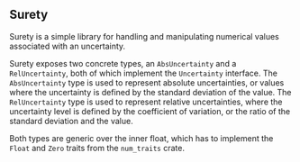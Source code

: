 Surety
---

Surety is a simple library for handling and manipulating numerical values associated with an uncertainty. 

Surety exposes two concrete types, an `AbsUncertainty` and a `RelUncertainty`, both of which implement the `Uncertainty` interface. The `AbsUncertainty` type is used to represent absolute uncertainties, or values where the uncertainty is defined by the standard deviation of the value. The `RelUncertainty` type is used to represent relative uncertainties, where the uncertainty level is defined by the coefficient of variation, or the ratio of the standard deviation and the value.

Both types are generic over the inner float, which has to implement the `Float` and `Zero` traits from the `num_traits` crate.
